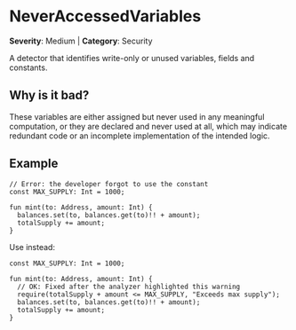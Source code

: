 # NeverAccessedVariables
**Severity**: Medium | **Category**: Security

A detector that identifies write-only or unused variables, fields and constants.

## Why is it bad?
These variables are either assigned but never used in any meaningful computation,
or they are declared and never used at all, which may indicate redundant code
or an incomplete implementation of the intended logic.

## Example
```tact
// Error: the developer forgot to use the constant
const MAX_SUPPLY: Int = 1000;

fun mint(to: Address, amount: Int) {
  balances.set(to, balances.get(to)!! + amount);
  totalSupply += amount;
}
```

Use instead:
```tact
const MAX_SUPPLY: Int = 1000;

fun mint(to: Address, amount: Int) {
  // OK: Fixed after the analyzer highlighted this warning
  require(totalSupply + amount <= MAX_SUPPLY, "Exceeds max supply");
  balances.set(to, balances.get(to)!! + amount);
  totalSupply += amount;
}
```
